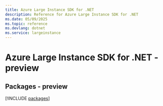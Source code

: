 ```yaml
---
title: Azure Large Instance SDK for .NET
description: Reference for Azure Large Instance SDK for .NET
ms.date: 05/09/2025
ms.topic: reference
ms.devlang: dotnet
ms.service: largeinstance
---
```

# Azure Large Instance SDK for .NET - preview
## Packages - preview
[!INCLUDE [packages](large-instance-index.md)]